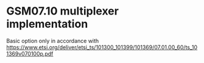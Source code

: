 # GSM07.10 multiplexer implementation

Basic option only in accordance with https://www.etsi.org/deliver/etsi_ts/101300_101399/101369/07.01.00_60/ts_101369v070100p.pdf


